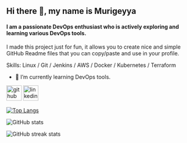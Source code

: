 <!--
is a ✨ _special_ ✨ repository because its `README.md` (this file) appears on your GitHub profile.

Here are some ideas to get you started:

- 🔭 I’m currently working on ...
- 🌱 I’m currently learning ...
- 👯 I’m looking to collaborate on ...
- 🤔 I’m looking for help with ...
- 💬 Ask me about ...
- 📫 How to reach me: ...
- 😄 Pronouns: ...
- ⚡ Fun fact: ...
-->
## Hi there 👋, my name is Murigeyya 
#### I am a passionate DevOps enthusiast who is actively exploring and learning various DevOps tools.
I made this project just for fun, it allows you to create nice and simple GitHub Readme files that you can copy/paste and use in your profile.

Skills: Linux / Git / Jenkins / AWS / Docker / Kubernetes / Terraform

- 🌱 I’m currently learning DevOps tools. 


[<img src='https://cdn.jsdelivr.net/npm/simple-icons@3.0.1/icons/github.svg' alt='github' height='40'>](https://github.com/itzmuragayya)  [<img src='https://cdn.jsdelivr.net/npm/simple-icons@3.0.1/icons/linkedin.svg' alt='linkedin' height='40'>](https://www.linkedin.com/in/murigeyyahiremanth/)  

[![Top Langs](https://github-readme-stats.vercel.app/api/top-langs/?username=sushank3)](https://github.com/itzmuragayya/github-readme-stats)

![GitHub stats](https://github-readme-stats.vercel.app/api?username=itzmuragayya&show_icons=true)  

![GitHub streak stats](https://streak-stats.demolab.com/?user=itzmuragayya)  

